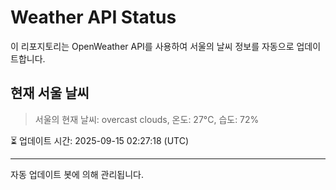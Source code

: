
# Weather API Status

이 리포지토리는 OpenWeather API를 사용하여 서울의 날씨 정보를 자동으로 업데이트합니다.

## 현재 서울 날씨
> 서울의 현재 날씨: overcast clouds, 온도: 27°C, 습도: 72%

⏳ 업데이트 시간: 2025-09-15 02:27:18 (UTC)

---
자동 업데이트 봇에 의해 관리됩니다.
